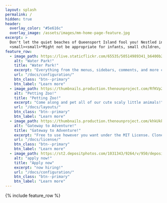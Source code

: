 ```yaml
---
layout: splash
permalink: /
hidden: true
header:
  overlay_color: "#5e616c"
  overlay_image: /assets/images/mm-home-page-feature.jpg
excerpt: >
  Don't let the quiet beaches of Queensport Island fool you! Nestled in the heart of this tropical paradise is a theme park that will drive you insane with thrills and spills!* <br />
  <small><small>*Might not be appropriate for infants, small children, adolescents, teenagers, adults of child-bearing age, the elderly, or those with a sensitivity to flashing lights, rapid transdimensional travel, extreme heat and cold, or ionizing radiation.</small></small>
feature_row:
  - image_path: https://live.staticflickr.com/65535/50514989341_b6400b2c89_h.jpg
    alt: "Water Park!"
    title: "Water Park!"
    excerpt: "Everything from the menus, sidebars, comments, and more can be configured or set with YAML Front Matter."
    url: "/docs/configuration/"
    btn_class: "btn--primary"
    btn_label: "Learn more"
  - image_path: https://thumbnails.production.thenounproject.com/RfKVp2rkeVNBgcHogpONczoKJVI=/fit-in/1000x1000/photos.production.thenounproject.com/photos/19C4D580-1548-4E88-A1C0-E1FD24514C27.jpg
    alt: "Petting Zoo!"
    title: "Petting Zoo!"
    excerpt: "Come along and pet all of our cute scaly little animals!"
    url: "/docs/layouts/"
    btn_class: "btn--primary"
    btn_label: "Learn more"
  - image_path: https://thumbnails.production.thenounproject.com/khkUkkV_QQaJkLRi7_kNYUCEIU0=/fit-in/1000x1000/photos.production.thenounproject.com/photos/DC4B8767-B08B-485C-9148-CC8C39C54502.jpg
    alt: "Gateway to Adventure!"
    title: "Gateway to Adventure!"
    excerpt: "Free to use however you want under the MIT License. Clone it, fork it, customize it... whatever!"
    url: "/docs/license/"
    btn_class: "btn--primary"
    btn_label: "Learn more" 
  - image_path: https://st2.depositphotos.com/1031343/9264/v/950/depositphotos_92649546-stock-illustration-now-hiring-stamp.jpg
    alt: "apply now!"
    title: "Apply now"
    excerpt: "now hiring!"
    url: "/docs/configuration/"
    btn_class: "btn--primary"
    btn_label: "Learn more"
---
```


{% include feature_row %}
